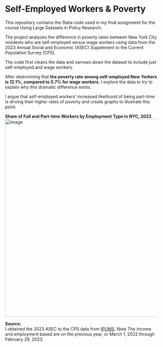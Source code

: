 <h1>Self-Employed Workers & Poverty</h1>

This repository contains the Stata code used in my final assignment for the course Using Large Datasets in Policy Research.

The project analyzes the difference in poverty rates between New York City residents who are self-employed versus wage workers using data from the 2023 Annual Social and Economic (ASEC) Supplement to the Current Population Survey (CPS).  

The code first cleans the data and narrows down the dataset to include just self-employed and wage workers. 

After determining that <strong>the poverty rate among self-employed New Yorkers is 12.1%, compared to 5.7% for wage workers</strong>, I explore the data to try to explain why this dramatic difference exists.

I argue that self-employed workers’ increased likelihood of being part-time is driving their higher rates of poverty and create graphs to illustrate this point.

<strong>Share of Full and Part-time Workers by Employment Type in NYC, 2022</strong><br>
<img width="650" alt="image" src="https://github.com/user-attachments/assets/889848eb-8e78-4c89-b20f-9641ee6c5ce8">
<br>

<strong>Source:</strong><br>
I obtained the 2023 ASEC to the CPS data from <a href="https://cps.ipums.org/cps/index.shtml" target="_blank">IPUMS</a>. Note The income and employment based are on the previous year, or March 1, 2022 through February 28, 2023.
